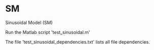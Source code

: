 # SM
Sinusoidal Model (SM)

Run the Matlab script 'test_sinusoidal.m'

The file 'test_sinusoidal_dependencies.txt' lists all file dependencies.
